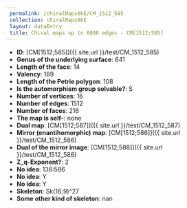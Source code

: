 ```yaml
--- 
 permalink: /chiralMaps6kE/CM_1512_585 
 collection: chiralMaps6kE
 layout: dataEntry
 title: Chiral maps up to 6000 edges - CM[1512;585]
---
```


- **ID**: [CM[1512;585]]({{ site.url }}/test/CM_1512_585)
- **Genus of the underlying surface**: 641
- **Length of the face**: 14
- **Valency**: 189
- **Length of the Petrie polygon**: 108
- **Is the automorphism group solvable?**: S
- **Number of vertices**: 16
- **Number of edges**: 1512
- **Number of faces**: 216
- **The map is self-**: none
- **Dual map**: [CM[1512;587]]({{ site.url }}/test/CM_1512_587)
- **Mirror (enantihomorphic) map**: [CM[1512;586]]({{ site.url }}/test/CM_1512_586)
- **Dual of the mirror image**: [CM[1512;588]]({{ site.url }}/test/CM_1512_588)
- **Z_q-Exponent?**: 2
- **No idea**:  136:586
- **No idea**: Y
- **No idea**: Y
- **Skeleton**: Sk(16;9)^27
- **Some other kind of skeleton**: nan
